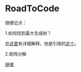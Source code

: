 # RoadToCode
随便记点：

1.如何找到最大生成树？

[在这里](https://www.it-swarm.asia/zh/algorithm/如何找到最大生成树？/971679252/)有详细解释，他是引用的[这个](https://web.archive.org/web/20141114045919/http://www.stats.ox.ac.uk/~konis/Rcourse/exercise1.pdf)。

2.矩阵分解

[链接](https://blog.csdn.net/bitcarmanlee/article/details/52662518)

